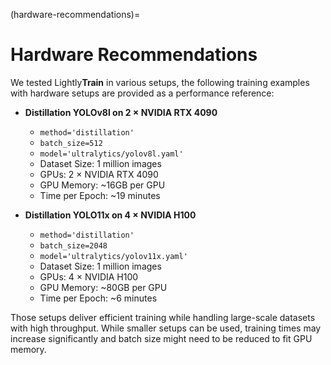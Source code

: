(hardware-recommendations)=

# Hardware Recommendations

We tested Lightly**Train** in various setups, the following training examples with hardware setups are provided as a performance reference:

- **Distillation YOLOv8l on 2 × NVIDIA RTX 4090**

  - `method='distillation'`
  - `batch_size=512`
  - `model='ultralytics/yolov8l.yaml'`
  - Dataset Size: 1 million images
  - GPUs: 2 × NVIDIA RTX 4090
  - GPU Memory: ~16GB per GPU
  - Time per Epoch: ~19 minutes

- **Distillation YOLO11x on 4 × NVIDIA H100**

  - `method='distillation'`
  - `batch_size=2048`
  - `model='ultralytics/yolov11x.yaml'`
  - Dataset Size: 1 million images
  - GPUs: 4 × NVIDIA H100
  - GPU Memory: ~80GB per GPU
  - Time per Epoch: ~6 minutes

Those setups deliver efficient training while handling large-scale datasets with high throughput. While smaller setups can be used, training times may increase significantly and batch size might need to be reduced to fit GPU memory.
